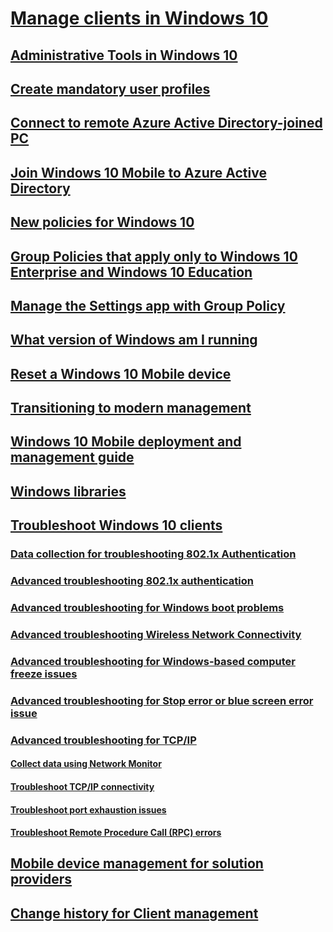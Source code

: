 # [Manage clients in Windows 10](index.md)
## [Administrative Tools in Windows 10](administrative-tools-in-windows-10.md)
## [Create mandatory user profiles](mandatory-user-profile.md)
## [Connect to remote Azure Active Directory-joined PC](connect-to-remote-aadj-pc.md)
## [Join Windows 10 Mobile to Azure Active Directory](join-windows-10-mobile-to-azure-active-directory.md)
## [New policies for Windows 10](new-policies-for-windows-10.md)
## [Group Policies that apply only to Windows 10 Enterprise and Windows 10 Education](group-policies-for-enterprise-and-education-editions.md)
## [Manage the Settings app with Group Policy](manage-settings-app-with-group-policy.md)
## [What version of Windows am I running](windows-version-search.md)
## [Reset a Windows 10 Mobile device](reset-a-windows-10-mobile-device.md)
## [Transitioning to modern management](manage-windows-10-in-your-organization-modern-management.md)
## [Windows 10 Mobile deployment and management guide](windows-10-mobile-and-mdm.md)
## [Windows libraries](windows-libraries.md)
## [Troubleshoot Windows 10 clients](windows-10-support-solutions.md)
### [Data collection for troubleshooting 802.1x Authentication](data-collection-for-802-authentication.md)
### [Advanced troubleshooting 802.1x authentication](advanced-troubleshooting-802-authentication.md)
### [Advanced troubleshooting for Windows boot problems](advanced-troubleshooting-boot-problems.md)
### [Advanced troubleshooting Wireless Network Connectivity](advanced-troubleshooting-wireless-network-connectivity.md)
### [Advanced troubleshooting for Windows-based computer freeze issues](troubleshoot-windows-freeze.md)
### [Advanced troubleshooting for Stop error or blue screen error issue](troubleshoot-stop-errors.md)
### [Advanced troubleshooting for TCP/IP](troubleshoot-tcpip.md)
#### [Collect data using Network Monitor](troubleshoot-tcpip-netmon.md)
#### [Troubleshoot TCP/IP connectivity](troubleshoot-tcpip-connectivity.md)
#### [Troubleshoot port exhaustion issues](troubleshoot-tcpip-port-exhaust.md)
#### [Troubleshoot Remote Procedure Call (RPC) errors](troubleshoot-tcpip-rpc-errors.md)
## [Mobile device management for solution providers](mdm/index.md)
## [Change history for Client management](change-history-for-client-management.md)
